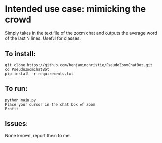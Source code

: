 # Intended use case: mimicking the crowd
Simply takes in the text file of the zoom chat and outputs the average word of the last N lines. Useful for classes.

## To install:
`git clone https://github.com/benjaminchristie/PseudoZoomChatBot.git`  
`cd PseudoZoomChatBot`  
`pip install -r requirements.txt`  

## To run:
`python main.py`  
`Place your cursor in the chat box of zoom`  
`Profit`  

## Issues:
None known, report them to me.


